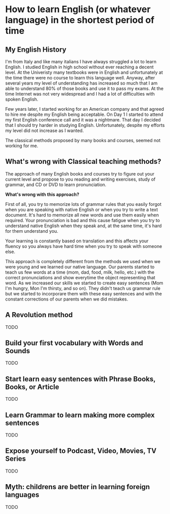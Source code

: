 # How to learn English (or whatever language) in the shortest period of time

## My English History

I'm from Italy and like many italians I have always struggled a lot to learn English. I studied English in high school without ever reaching a decent level. At the Univeristy many textbooks were in English and unfortunately at the time there were no course to learn this language well. Anyway, after several years my level of understanding has increased so much that I am able to understand 80% of those books and use it to pass my exams. At the time Internet was not very widespread and I had a lot of difficulties with spoken English.

Few years later, I started working for an American company and that agreed to hire me despite my English being acceptable. On Day 1 I started to attend my first English conference call and it was a nightmare. That day I decided that I should try harder in studying English. Unfortunately, despite my efforts my level did not increase as I wanted.

The classical methods proposed by many books and courses, seemed not working for me. 

## What's wrong with Classical teaching methods?

The approach of many English books and courses try to figure out your current level and propose to you reading and writing exercises, study of grammar, and CD or DVD to learn pronunciation. 

**What's wrong with this approach?**

First of all, you try to memorize lots of grammar rules that you easily forgot when you are speaking with native English or when you try to write a text document. It's hard to memorize all new words and use them easily when required. Your pronunciation is bad and this cause fatigue when you try to understand native English when they speak and, at the same time, it's hard for them understand you.

Your learning is constantly based on translation and this affects your fluency so you always have hard time when you try to speak with someone else.

This approach is completely different from the methods we used when we were young and we learned our native language. Our parents started to teach us few words at a time (mom, dad, food, milk, hello, etc.) with the correct pronunciations and show everytime the object representing that word. As we increased our skills we started to create easy sentences (Mom I'm hungry, Mon I'm thirsty, and so on). They didn't teach us grammar rule but we started to incorporare them with these easy sentences and with the constant corrections of our parents when we did mistakes.

## A Revolution method

TODO

## Build your first vocabulary with Words and Sounds

TODO

## Start learn easy sentences with Phrase Books, Books, or Article

TODO

## Learn Grammar to learn making more complex sentences

TODO

## Expose yourself to Podcast, Video, Movies, TV Series

TODO

## Myth: childrens are better in learning foreign languages

TODO
